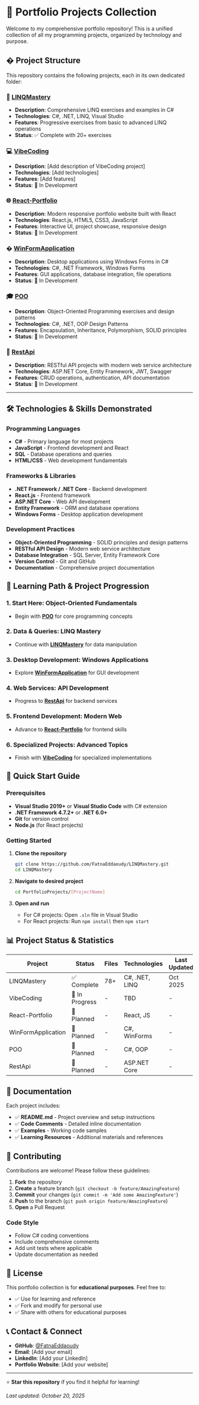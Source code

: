 # 🚀 Portfolio Projects Collection

Welcome to my comprehensive portfolio repository! This is a unified collection of all my programming projects, organized by technology and purpose.

## � Project Structure

This repository contains the following projects, each in its own dedicated folder:

### 🎯 **[LINQMastery](./PortfolioProjects/LINQMastery/)**
- **Description**: Comprehensive LINQ exercises and examples in C#
- **Technologies**: C#, .NET, LINQ, Visual Studio
- **Features**: Progressive exercises from basic to advanced LINQ operations
- **Status**: ✅ Complete with 20+ exercises

### 💻 **[VibeCoding](./PortfolioProjects/VibeCoding/)**
- **Description**: [Add description of VibeCoding project]
- **Technologies**: [Add technologies]
- **Features**: [Add features]
- **Status**: 🚧 In Development

### 🌐 **[React-Portfolio](./PortfolioProjects/React-Portfolio/)**
- **Description**: Modern responsive portfolio website built with React
- **Technologies**: React.js, HTML5, CSS3, JavaScript
- **Features**: Interactive UI, project showcase, responsive design
- **Status**: 🚧 In Development

### �️ **[WinFormApplication](./PortfolioProjects/WinFormApplication/)**
- **Description**: Desktop applications using Windows Forms in C#
- **Technologies**: C#, .NET Framework, Windows Forms
- **Features**: GUI applications, database integration, file operations
- **Status**: 🚧 In Development

### 🎓 **[POO](./PortfolioProjects/POO/)**
- **Description**: Object-Oriented Programming exercises and design patterns
- **Technologies**: C#, .NET, OOP Design Patterns
- **Features**: Encapsulation, Inheritance, Polymorphism, SOLID principles
- **Status**: 🚧 In Development

### 🔌 **[RestApi](./PortfolioProjects/RestApi/)**
- **Description**: RESTful API projects with modern web service architecture
- **Technologies**: ASP.NET Core, Entity Framework, JWT, Swagger
- **Features**: CRUD operations, authentication, API documentation
- **Status**: 🚧 In Development

---

## 🛠️ Technologies & Skills Demonstrated

### Programming Languages
- **C#** - Primary language for most projects
- **JavaScript** - Frontend development and React
- **SQL** - Database operations and queries
- **HTML/CSS** - Web development fundamentals

### Frameworks & Libraries
- **.NET Framework / .NET Core** - Backend development
- **React.js** - Frontend framework
- **ASP.NET Core** - Web API development
- **Entity Framework** - ORM and database operations
- **Windows Forms** - Desktop application development

### Development Practices
- **Object-Oriented Programming** - SOLID principles and design patterns
- **RESTful API Design** - Modern web service architecture
- **Database Integration** - SQL Server, Entity Framework Core
- **Version Control** - Git and GitHub
- **Documentation** - Comprehensive project documentation

## 🎯 Learning Path & Project Progression

### 1. **Start Here**: Object-Oriented Fundamentals
   - Begin with **[POO](./PortfolioProjects/POO/)** for core programming concepts

### 2. **Data & Queries**: LINQ Mastery
   - Continue with **[LINQMastery](./PortfolioProjects/LINQMastery/)** for data manipulation

### 3. **Desktop Development**: Windows Applications
   - Explore **[WinFormApplication](./PortfolioProjects/WinFormApplication/)** for GUI development

### 4. **Web Services**: API Development
   - Progress to **[RestApi](./PortfolioProjects/RestApi/)** for backend services

### 5. **Frontend Development**: Modern Web
   - Advance to **[React-Portfolio](./PortfolioProjects/React-Portfolio/)** for frontend skills

### 6. **Specialized Projects**: Advanced Topics
   - Finish with **[VibeCoding](./PortfolioProjects/VibeCoding/)** for specialized implementations

## 🚀 Quick Start Guide

### Prerequisites
- **Visual Studio 2019+** or **Visual Studio Code** with C# extension
- **.NET Framework 4.7.2+** or **.NET 6.0+**
- **Git** for version control
- **Node.js** (for React projects)

### Getting Started
1. **Clone the repository**
   ```bash
   git clone https://github.com/FatnaEddaoudy/LINQMastery.git
   cd LINQMastery
   ```

2. **Navigate to desired project**
   ```bash
   cd PortfolioProjects/[ProjectName]
   ```

3. **Open and run**
   - For C# projects: Open `.sln` file in Visual Studio
   - For React projects: Run `npm install` then `npm start`

## 📊 Project Status & Statistics

| Project | Status | Files | Technologies | Last Updated |
|---------|--------|-------|--------------|--------------|
| LINQMastery | ✅ Complete | 78+ | C#, .NET, LINQ | Oct 2025 |
| VibeCoding | 🚧 In Progress | - | TBD | - |
| React-Portfolio | 🚧 Planned | - | React, JS | - |
| WinFormApplication | 🚧 Planned | - | C#, WinForms | - |
| POO | 🚧 Planned | - | C#, OOP | - |
| RestApi | 🚧 Planned | - | ASP.NET Core | - |

## 📖 Documentation

Each project includes:
- ✅ **README.md** - Project overview and setup instructions
- ✅ **Code Comments** - Detailed inline documentation
- ✅ **Examples** - Working code samples
- ✅ **Learning Resources** - Additional materials and references

## 🤝 Contributing

Contributions are welcome! Please follow these guidelines:

1. **Fork** the repository
2. **Create** a feature branch (`git checkout -b feature/AmazingFeature`)
3. **Commit** your changes (`git commit -m 'Add some AmazingFeature'`)
4. **Push** to the branch (`git push origin feature/AmazingFeature`)
5. **Open** a Pull Request

### Code Style
- Follow C# coding conventions
- Include comprehensive comments
- Add unit tests where applicable
- Update documentation as needed

## 📄 License

This portfolio collection is for **educational purposes**. Feel free to:
- ✅ Use for learning and reference
- ✅ Fork and modify for personal use
- ✅ Share with others for educational purposes

## 📞 Contact & Connect

- **GitHub**: [@FatnaEddaoudy](https://github.com/FatnaEddaoudy)
- **Email**: [Add your email]
- **LinkedIn**: [Add your LinkedIn]
- **Portfolio Website**: [Add your website]

---

⭐ **Star this repository** if you find it helpful for learning!

*Last updated: October 20, 2025*
